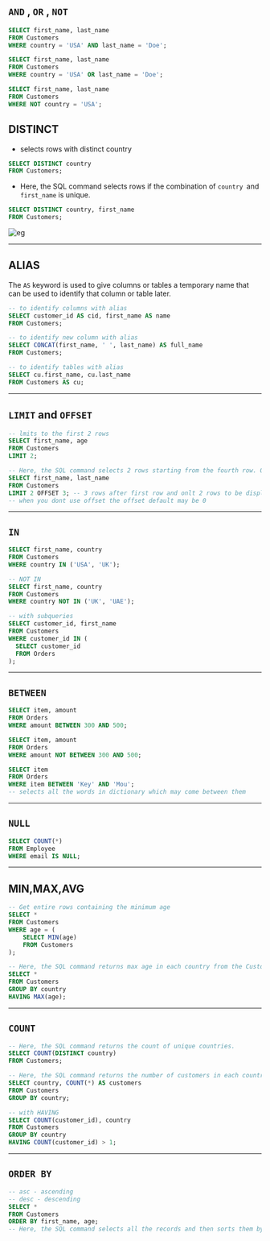 ## `AND` , `OR` , `NOT`
```sql
SELECT first_name, last_name
FROM Customers
WHERE country = 'USA' AND last_name = 'Doe';

SELECT first_name, last_name
FROM Customers
WHERE country = 'USA' OR last_name = 'Doe';

SELECT first_name, last_name
FROM Customers
WHERE NOT country = 'USA';
```
## DISTINCT
- selects rows with distinct country
```sql
SELECT DISTINCT country
FROM Customers;
```
- Here, the SQL command selects rows if the combination of `country `and `first_name` is unique.
```sql
SELECT DISTINCT country, first_name
FROM Customers;
```
![eg](https://cdn.programiz.com/cdn/farfuture/WP7sxcLj_fxNzSgV5lk_KGTHYtI-8VibWnc3o9z9sA4/mtime:1632998636/sites/tutorial2program/files/sql-select-distinct-2.png)

---
## ALIAS
The `AS` keyword is used to give columns or tables a temporary name that can be used to identify that column or table later.
```sql
-- to identify columns with alias
SELECT customer_id AS cid, first_name AS name
FROM Customers;

-- to identify new column with alias
SELECT CONCAT(first_name, ' ', last_name) AS full_name
FROM Customers;

-- to identify tables with alias
SELECT cu.first_name, cu.last_name
FROM Customers AS cu;
```
---
## `LIMIT` and `OFFSET`
```sql
-- lmits to the first 2 rows
SELECT first_name, age
FROM Customers
LIMIT 2;

-- Here, the SQL command selects 2 rows starting from the fourth row. OFFSET 3 means the first 3 rows are excluded.
SELECT first_name, last_name
FROM Customers
LIMIT 2 OFFSET 3; -- 3 rows after first row and onlt 2 rows to be displayed
-- when you dont use offset the offset default may be 0
```
---
## `IN`
```sql
SELECT first_name, country
FROM Customers
WHERE country IN ('USA', 'UK');

-- NOT IN
SELECT first_name, country
FROM Customers
WHERE country NOT IN ('UK', 'UAE');

-- with subqueries
SELECT customer_id, first_name
FROM Customers 
WHERE customer_id IN (
  SELECT customer_id
  FROM Orders
);
```
---
## `BETWEEN`
```sql
SELECT item, amount
FROM Orders
WHERE amount BETWEEN 300 AND 500;

SELECT item, amount
FROM Orders
WHERE amount NOT BETWEEN 300 AND 500;

SELECT item
FROM Orders
WHERE item BETWEEN 'Key' AND 'Mou';
-- selects all the words in dictionary which may come between them
```
---
## `NULL`
```sql
SELECT COUNT(*)
FROM Employee
WHERE email IS NULL;
```  
---
## MIN,MAX,AVG
```sql
-- Get entire rows containing the minimum age
SELECT *
FROM Customers
WHERE age = (
    SELECT MIN(age)
    FROM Customers
);

-- Here, the SQL command returns max age in each country from the Customers table.
SELECT *
FROM Customers
GROUP BY country
HAVING MAX(age);
```
---
## `COUNT`
```sql
-- Here, the SQL command returns the count of unique countries.
SELECT COUNT(DISTINCT country)
FROM Customers;

-- Here, the SQL command returns the number of customers in each country.
SELECT country, COUNT(*) AS customers
FROM Customers
GROUP BY country;

-- with HAVING
SELECT COUNT(customer_id), country
FROM Customers
GROUP BY country
HAVING COUNT(customer_id) > 1;
```
---
## `ORDER BY`
```sql
-- asc - ascending
-- desc - descending
SELECT *
FROM Customers
ORDER BY first_name, age;
-- Here, the SQL command selects all the records and then sorts them by first_name. If the first_name repeats more than once, it sorts those records by age.
```